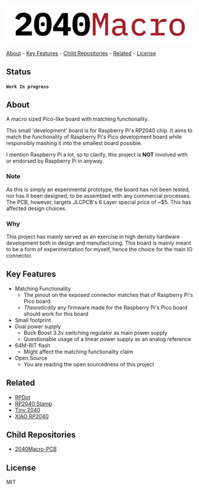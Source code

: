 <!-- PROJECT: PMPi -->
<!-- TITLE: PMPi -->
<!-- FONT: IBM Plex -->
<!-- KEYWORDS: Controller, Raspberry Pi Pico W, Embedded, Hardware, Firmware -->
<!-- LANGUAGES: C, C++, Python -->
<!-- TECHNOLOGY: Mongoose Embedded Web Server, RESTful API, Altium -->
<!-- STATUS: Work In Progress -->

![PMPi-Logo](<images/2040Macro.png>)

[About](#about) - [Key Features](#key-features) - [Child Repositories](#child-repositories) - [Related](#related) - [License](#license)

## Status

**`Work In progress`**

## About
<!-- DESCRIPTION START -->

A macro sized Pico-like board with matching functionality.

This small 'development' board is for Raspberry Pi's RP2040 chip. It aims to match the functionality of Raspberry Pi's Pico development board while responsibly mashing it into the smallest board possible.

<!-- DESCRIPTION END -->

I mention Raspberry Pi a lot, so to clarify, this project is **NOT** involved with or endorsed by Raspberry Pi in anyway.

### Note

As this is simply an experimental prototype, the board has not been tested, nor has it been designed, to be assembled with any commercial processes. The PCB, however, targets JLCPCB's 6 Layer special price of ~$5. This has affected design choices.

### Why

This project has mainly served as an exercise in high density hardware development both in design and manufacturing. This board is mainly meant to be a form of experimentation for myself, hence the choice for the main IO connector.

## Key Features

- Matching Functionality
  - The pinout on the exposed connector matches that of Raspberry Pi's Pico board
  - *Theoretically* any firmware made for the Raspberry Pi's Pico board should work for this board
- Small footprint <!-- TODO: Exact dimensions here -->
- Dual power supply
  - Buck Boost 3.3v switching regulator as main power supply
  - Questionable usage of a linear power supply as an analog reference
- 64M-BIT flash
  - Might affect the matching functionality claim
- Open Source
  - You are reading the open sourcedness of this project

<!-- ## Mechanical -->

<!-- case construction and mounting -->

<!-- ## Electrical -->

<!-- schematics and routing -->

<!-- ## Firmware -->

<!-- programming the Pico W and the Web UI -->

## Related

- [RPDot](https://hackaday.io/project/192519-rpdot)
- [RP2040 Stamp](https://www.solder.party/docs/rp2040-stamp/)
- [Tiny 2040](https://shop.pimoroni.com/products/tiny-2040?variant=39560012234835)
- [XIAO RP2040](https://www.seeedstudio.com/XIAO-RP2040-v1-0-p-5026.html)

## Child Repositories

- [2040Macro-PCB](https://github.com/LeHuman/2040Macro-PCB)

## License

MIT
